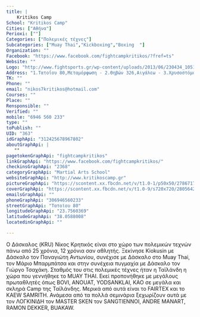 ```yaml
---
title: |
    Kritikos Camp
School: "Kritikos Camp"
Cities: ["Αθήνα"]
Perioxi: [""]
Categories: ["Πολεμικές τέχνες"]
Subcategories: ["Muay Thai","Kickboxing","Boxing  "]
Organization: ""
Facebook: "https://www.facebook.com/fightcampkritikos/?fref=ts"
Website: ""
Logo: "http://www.fightsports.gr/wp-content/uploads/2013/06/230434_105156882905360_3024260_n.jpg"
Address: "1.Τατοΐου 80,Μεταμόρφωση - 2.Θηβών 326,Αιγάλεω - 3.Χρυσοστόμου Σμύρνης 101,Καμίνια"
TK: ""
Phone: ""
email: "nikos7kritikos@hotmail.com"
Courses: ""
Place: ""
Rensponsible: ""
Verified: ""
mobile: "6946 560 233"
type: ""
toPublish: ""
UID: "363"
idGraphApi: "312425678967802"
aboutGraphApi: | 
   ""
pagetokenGraphApi: "fightcampkritikos"
linkGraphApi: "https://www.facebook.com/fightcampkritikos/"
checkinsGraphApi: "2368"
categoryGraphApi: "Martial Arts School"
websiteGraphApi: "http://www.kritikoscamp.gr"
pictureGraphApi: "https://scontent.xx.fbcdn.net/v/t1.0-1/p50x50/27867178_778578902352475_7293432849342660990_n.jpg?oh=4eeab9fa286a439cc53ad21a64f6b5c5&amp;oe=5B4C4079"
coverGraphApi: "https://scontent.xx.fbcdn.net/v/t1.0-9/s720x720/28056424_782442991966066_213834641056267000_n.jpg?oh=4b73b30fdb5661d57b59e3333343b3e0&amp;oe=5B40C072"
emailsGraphApi: ""
phoneGraphApi: "306946560233"
streetGraphApi: "Τατοϊου 80"
longitudeGraphApi: "23.7560369"
latitudeGraphApi: "38.0588008"
locatedinGraphApi: ""

---
```


Ο Δάσκαλος (KRU) Νίκος Κρητικός είναι στο χώρο των πολεμικών τεχνών πάνω από 25 χρόνια, 12 χρόνια σαν αθλητής. Ξεκίνησε Kiokusin με Δάσκαλο τον Παναγιώτη Αντωνίου, συνέχισε με Δάσκαλο στο Muay Thai, τον Μάριο Μπαρμπάτσα και στην συνέχεια πυγμαχία με Δάσκαλο τον Γιώργο Τσαχάκη. Σταθμός του στις πολεμικές τέχνες ήταν η Ταϊλάνδη η χώρα που γεννήθηκε το MUAY THAI. Εκεί προπονήθηκε με μεγάλους πρωταθλητές όπως BOVI, ANOUAT, YODSANKLAI, ΚΑΟ σε μεγάλα και σκληρά Camp της Ταϊλάνδης. Μερικά από αυτά είναι το FAIRTEX και το KAEW SAMRITH. Ανάμεσα από τα πολλά σεμινάρια ξεχωρίζουν αυτά με τον ΛΟΓΚΙΝΙΔΗ τον MASTER SKEN τον SANGTIENNOI, ANDRE MANART, RAMON DEKKER, BUAKAW.

